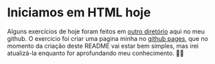 # Iniciamos em HTML hoje

Alguns exercícios de hoje foram feitos em [outro diretório](https://github.com/lucasbaq/lucasbaq.github.io) aqui no meu github. O exercicio foi criar uma pagina minha no [github pages](https://lucasbaq.github.io/), que no momento da criação deste README vai estar bem simples, mas irei atualizá-la enquanto for aprofundando meu conhecimento. :rocket::rocket:
